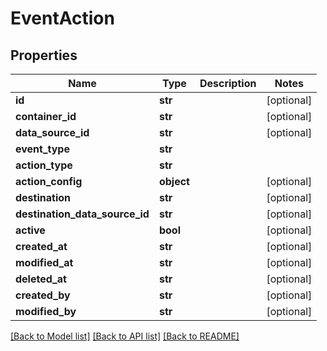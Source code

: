 # EventAction

## Properties
Name | Type | Description | Notes
------------ | ------------- | ------------- | -------------
**id** | **str** |  | [optional] 
**container_id** | **str** |  | [optional] 
**data_source_id** | **str** |  | [optional] 
**event_type** | **str** |  | 
**action_type** | **str** |  | 
**action_config** | **object** |  | [optional] 
**destination** | **str** |  | [optional] 
**destination_data_source_id** | **str** |  | [optional] 
**active** | **bool** |  | [optional] 
**created_at** | **str** |  | [optional] 
**modified_at** | **str** |  | [optional] 
**deleted_at** | **str** |  | [optional] 
**created_by** | **str** |  | [optional] 
**modified_by** | **str** |  | [optional] 

[[Back to Model list]](../README.md#documentation-for-models) [[Back to API list]](../README.md#documentation-for-api-endpoints) [[Back to README]](../README.md)

